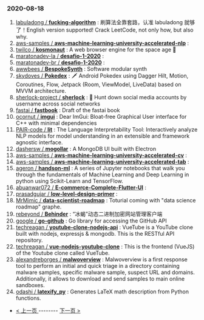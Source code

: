 ### 2020-08-18 
1. [
        labuladong /
**fucking-algorithm**](https://github.com/labuladong/fucking-algorithm) : 刷算法全靠套路，认准 labuladong 就够了！English version supported! Crack LeetCode, not only how, but also why.
1. [
        aws-samples /
**aws-machine-learning-university-accelerated-nlp**](https://github.com/aws-samples/aws-machine-learning-university-accelerated-nlp) : 
1. [
        twilco /
**kosmonaut**](https://github.com/twilco/kosmonaut) : A web browser engine for the space age 🚀
1. [
        maratonadev-la /
**desafio-1-2020**](https://github.com/maratonadev-la/desafio-1-2020) : 
1. [
        maratonadev-br /
**desafio-1-2020**](https://github.com/maratonadev-br/desafio-1-2020) : 
1. [
        awwbees /
**BespokeSynth**](https://github.com/awwbees/BespokeSynth) : Software modular synth
1. [
        skydoves /
**Pokedex**](https://github.com/skydoves/Pokedex) : 🗡️ Android Pokedex using Dagger Hilt, Motion, Coroutines, Flow, Jetpack (Room, ViewModel, LiveData) based on MVVM architecture.
1. [
        sherlock-project /
**sherlock**](https://github.com/sherlock-project/sherlock) : 🔎 Hunt down social media accounts by username across social networks
1. [
        fastai /
**fastbook**](https://github.com/fastai/fastbook) : Draft of the fastai book
1. [
        ocornut /
**imgui**](https://github.com/ocornut/imgui) : Dear ImGui: Bloat-free Graphical User interface for C++ with minimal dependencies
1. [
        PAIR-code /
**lit**](https://github.com/PAIR-code/lit) : The Language Interpretability Tool: Interactively analyze NLP models for model understanding in an extensible and framework agnostic interface.
1. [
        dashersw /
**mogollar**](https://github.com/dashersw/mogollar) : A MongoDB UI built with Electron
1. [
        aws-samples /
**aws-machine-learning-university-accelerated-cv**](https://github.com/aws-samples/aws-machine-learning-university-accelerated-cv) : 
1. [
        aws-samples /
**aws-machine-learning-university-accelerated-tab**](https://github.com/aws-samples/aws-machine-learning-university-accelerated-tab) : 
1. [
        ageron /
**handson-ml**](https://github.com/ageron/handson-ml) : A series of Jupyter notebooks that walk you through the fundamentals of Machine Learning and Deep Learning in python using Scikit-Learn and TensorFlow.
1. [
        abuanwar072 /
**E-commerce-Complete-Flutter-UI**](https://github.com/abuanwar072/E-commerce-Complete-Flutter-UI) : 
1. [
        prasadgujar /
**low-level-design-primer**](https://github.com/prasadgujar/low-level-design-primer) : 
1. [
        MrMimic /
**data-scientist-roadmap**](https://github.com/MrMimic/data-scientist-roadmap) : Toturial coming with "data science roadmap" graphe.
1. [
        rebeyond /
**Behinder**](https://github.com/rebeyond/Behinder) : “冰蝎”动态二进制加密网站管理客户端
1. [
        google /
**go-github**](https://github.com/google/go-github) : Go library for accessing the GitHub API
1. [
        techreagan /
**youtube-clone-nodejs-api**](https://github.com/techreagan/youtube-clone-nodejs-api) : VueTube is a YouTube clone built with nodejs, expressjs & mongodb. This is the RESTful API repository.
1. [
        techreagan /
**vue-nodejs-youtube-clone**](https://github.com/techreagan/vue-nodejs-youtube-clone) : This is the frontend (VueJS) of the Youtube clone called VueTube.
1. [
        alexandreborges /
**malwoverview**](https://github.com/alexandreborges/malwoverview) : Malwoverview is a first response tool to perform an initial and quick triage in a directory containing malware samples, specific malware sample, suspect URL and domains. Additionally, it allows to download and send samples to main online sandboxes.
1. [
        odashi /
**latexify_py**](https://github.com/odashi/latexify_py) : Generates LaTeX math description from Python functions. 

- [ < 上一页 ](https://github.com/able8/github-trending-daily-record/blob/master/2020-08-17.md) -------- [ 下一页 > ](https://github.com/able8/github-trending-daily-record/blob/master/2020-08-19.md)
